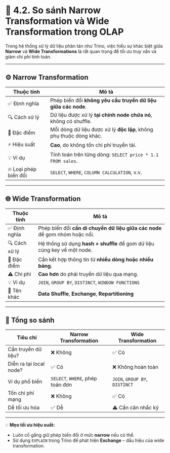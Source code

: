 
# 🔄 4.2. So sánh Narrow Transformation và Wide Transformation trong OLAP

Trong hệ thống xử lý dữ liệu phân tán như Trino, việc hiểu sự khác biệt giữa **Narrow** và **Wide Transformations** là rất quan trọng để tối ưu truy vấn và giảm chi phí tính toán.

---

## ⚙️ Narrow Transformation

| Thuộc tính        | Mô tả |
|--------------------|------|
| ✅ Định nghĩa      | Phép biến đổi **không yêu cầu truyền dữ liệu giữa các node**. |
| 🔍 Cách xử lý      | Dữ liệu được xử lý **tại chính node chứa nó**, không có shuffle. |
| 🧠 Đặc điểm        | Mỗi dòng dữ liệu được xử lý **độc lập**, không phụ thuộc dòng khác. |
| ⚡ Hiệu suất       | **Cao**, do không tốn chi phí truyền tải. |
| 💡 Ví dụ           | Tính toán trên từng dòng: `SELECT price * 1.1 FROM sales`. |
| 🔥 Loại phép biến đổi | `SELECT`, `WHERE`, `COLUMN CALCULATION`, v.v. |

---

## 🌐 Wide Transformation

| Thuộc tính        | Mô tả |
|--------------------|------|
| ✅ Định nghĩa      | Phép biến đổi **cần di chuyển dữ liệu giữa các node** để gom nhóm hoặc nối. |
| 🔍 Cách xử lý      | Hệ thống sử dụng **hash + shuffle** để gom dữ liệu cùng key về một node. |
| 🧠 Đặc điểm        | Cần kết hợp thông tin từ **nhiều dòng hoặc nhiều bảng**. |
| ⚠️ Chi phí         | **Cao hơn** do phải truyền dữ liệu qua mạng. |
| 💡 Ví dụ           | `JOIN`, `GROUP BY`, `DISTINCT`, `WINDOW FUNCTIONS` |
| 🔄 Tên khác        | **Data Shuffle**, **Exchange**, **Repartitioning** |

---

## 🎯 Tổng so sánh

| Tiêu chí                 | Narrow Transformation        | Wide Transformation            |
|--------------------------|------------------------------|--------------------------------|
| Cần truyền dữ liệu?      | ❌ Không                     | ✅ Có                          |
| Diễn ra tại local node?  | ✅ Có                        | ❌ Không hoàn toàn             |
| Ví dụ phổ biến           | `SELECT`, `WHERE`, phép toán đơn | `JOIN`, `GROUP BY`, `DISTINCT` |
| Tốn chi phí mạng         | ❌ Không                     | ✅ Có                          |
| Dễ tối ưu hóa            | ✅ Dễ                        | ⚠️ Cần cân nhắc kỹ            |

---

💡 **Mẹo tối ưu hiệu suất:**
- Luôn cố gắng giữ phép biến đổi ở mức **narrow** nếu có thể.
- Sử dụng `EXPLAIN` trong Trino để phát hiện **Exchange** – dấu hiệu của wide transformation.
